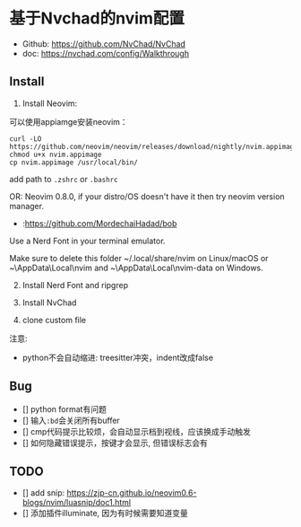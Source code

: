 # 基于Nvchad的nvim配置

- Github: https://github.com/NvChad/NvChad
- doc: https://nvchad.com/config/Walkthrough

## Install

1. Install Neovim:

可以使用appiamge安装neovim：
```
curl -LO https://github.com/neovim/neovim/releases/download/nightly/nvim.appimage
chmod u+x nvim.appimage
cp nvim.appimage /usr/local/bin/
```
add path to `.zshrc` or `.bashrc`

OR:
Neovim 0.8.0, if your distro/OS doesn't have it then try neovim version manager.
- :https://github.com/MordechaiHadad/bob

Use a Nerd Font in your terminal emulator.

Make sure to delete this folder ~/.local/share/nvim on Linux/macOS or ~\AppData\Local\nvim and ~\AppData\Local\nvim-data on Windows.

2. Install Nerd Font and ripgrep

3. Install NvChad

4. clone custom file

注意:
- python不会自动缩进: treesitter冲突，indent改成false

## Bug
- [] python format有问题
- [] 输入`:bd`会关闭所有buffer
- [] cmp代码提示比较烦，会自动显示档到视线，应该换成手动触发
- [] 如何隐藏错误提示，按键才会显示, 但错误标志会有

## TODO
- [] add snip: https://zjp-cn.github.io/neovim0.6-blogs/nvim/luasnip/doc1.html
- [] 添加插件illuminate, 因为有时候需要知道变量
